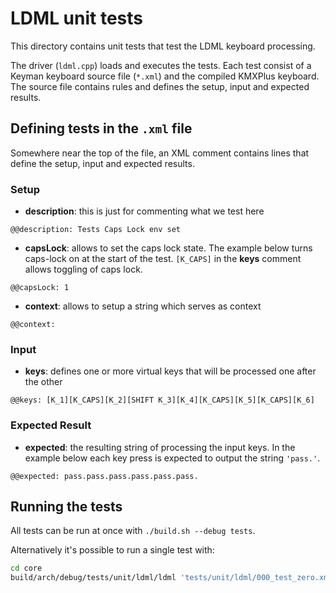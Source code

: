 # LDML unit tests

This directory contains unit tests that test the LDML keyboard processing.

The driver (`ldml.cpp`) loads and executes the tests. Each test consist of a
Keyman keyboard source file (`*.xml`) and the compiled KMXPlus keyboard.
The source file contains rules and defines the setup, input and expected results.

## Defining tests in the `.xml` file

Somewhere near the top of the file, an XML comment contains lines that
define the setup, input and expected results.

### Setup

- **description**: this is just for commenting what we test here

```text
@@description: Tests Caps Lock env set
```

- **capsLock**: allows to set the caps lock state. The example below turns
  caps-lock on at the start of the test. `[K_CAPS]` in the **keys** comment
  allows toggling of caps lock.

```text
@@capsLock: 1
```

- **context**: allows to setup a string which serves as context

```text
@@context:
```

### Input

- **keys**: defines one or more virtual keys that will be processed one after the
  other

```text
@@keys: [K_1][K_CAPS][K_2][SHIFT K_3][K_4][K_CAPS][K_5][K_CAPS][K_6]
```

### Expected Result

- **expected**: the resulting string of processing the input keys. In the example
  below each key press is expected to output the string `'pass.'`.

```text
@@expected: pass.pass.pass.pass.pass.pass.
```

## Running the tests

All tests can be run at once with `./build.sh --debug tests`.

Alternatively it's possible to run a single test with:

```bash
cd core
build/arch/debug/tests/unit/ldml/ldml 'tests/unit/ldml/000_test_zero.xml' 'tests/unit/ldml/000_test_zero.kmx'
```
